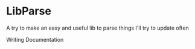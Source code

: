 # LibParse
A try to make an easy and useful lib to parse things
I'll try to update often

Writing Documentation
